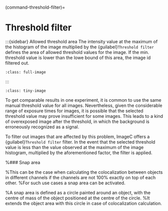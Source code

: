 (command-threshold-filter)=
# Threshold filter

:::{sidebar} Allowed threshold area
The intensity value at the maximum of the histogram of the image multiplied by the {guilabel}`Threshold filter` defines the area of allowed threshold values for the image.
If the min. threshold value is lower than the lowe bound of this area, the image id filtered out.

```{figure} images/threshold-filter.drawio.svg
:class: full-image
```

:::

```{figure} images/threshold-filter-screenshot.png
:class: tiny-image
```

To get comparable results in one experiment, it is common to use the same manual threshold value for all images.
Nevertheless, given the considerable range of exposure times for images, it is possible that the selected threshold value may prove insufficient for some images.
This leads to a kind of overexposed image after the threshold, in which the background is erroneously recognized as a signal.

To filter out images that are affected by this problem, ImageC offers a  {guilabel}`Threshold filter` filter.
In the event that the selected threshold value is less than the value observed at the maximum of the image histogram, multiplied by the aforementioned factor, the filter is applied.


%### Snap area

%This can be the case when calculating the colocalization between objects in different channels if the channels are not 100% exactly on top of each other.
%For such use cases a snap area can be activated.

%A snap area is defined as a circle painted around an object, with the centre of mass of the object positioned at the centre of the circle.
%It extends the object area with this circle in case of colocalization calculation. 